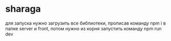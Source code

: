 # sharaga
для запуска нужно загрузить все библиотеки, прописав команду npm i в папке server и front, потом нужно из корня запустить команду npm run dev
